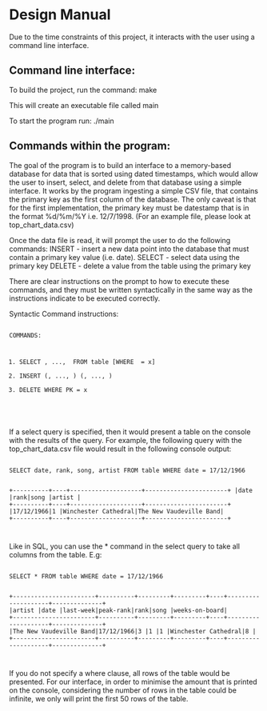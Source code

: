<h1>Design Manual</h1>

Due to the time constraints of this project, it interacts with the user using a command line interface. 

<h2>Command line interface:</h2>

To build the project, run the command: make 

This will create an executable file called main

To start the program run: ./main

<h2>Commands within the program:</h2>

The goal of the program is to build an interface to a memory-based database for data that is sorted using dated timestamps, which would allow the user to insert, select, and delete from that database using a simple interface. It works by the program ingesting a simple CSV file, that contains the primary key as the first column of the database. The only caveat is that for the first implementation, the primary key must be datestamp that is in the format %d/%m/%Y i.e. 12/7/1998. (For an example file, please look at top_chart_data.csv)

Once the data file is read, it will prompt the user to do the following commands:
INSERT - insert a new data point into the database that must contain a primary key value (i.e. date). 
SELECT - select data using the primary key
DELETE - delete a value from the table using the primary key

There are clear instructions on the prompt to how to execute these commands, and they must be written syntactically in the same way as the instructions indicate to be executed correctly. 

Syntactic Command instructions:

<code>
COMMANDS: 
 
  1. SELECT <PK>, ..., <columnN> FROM table [WHERE <PK> = x]
  2. INSERT (<PK>, ..., <columnN>) (<PK>, ..., <valueN>)
  3. DELETE WHERE PK = x
 </code>

If a select query is specified, then it would present a table on the console with the results of the query. 
For example, the following query with the top_chart_data.csv file would result in the following console output:

<code>
SELECT date, rank, song, artist FROM table WHERE date = 17/12/1966
 
+----------+----+--------------------+-----------------------+
|date      |rank|song                |artist                 |
+----------+----+--------------------+-----------------------+
|17/12/1966|1   |Winchester Cathedral|The New Vaudeville Band|
+----------+----+--------------------+-----------------------+

</code>

Like in SQL, you can use the * command in the select query to take all columns from the table. E.g:

<code>
SELECT * FROM table WHERE date = 17/12/1966
 
+-----------------------+----------+---------+---------+----+--------------------+--------------+
|artist                 |date      |last-week|peak-rank|rank|song                |weeks-on-board|
+-----------------------+----------+---------+---------+----+--------------------+--------------+
|The New Vaudeville Band|17/12/1966|3        |1        |1   |Winchester Cathedral|8             |
+-----------------------+----------+---------+---------+----+--------------------+--------------+

</code>

If you do not specify a where clause, all rows of the table would be presented. For our interface, in order to minimise the amount that is printed on the console, considering the number of rows in the table could be infinite, we only will print the first 50 rows of the table. 
